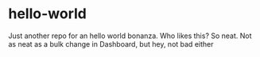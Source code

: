 # hello-world
Just another repo for an hello world bonanza. Who likes this? So neat. Not as neat as a bulk change in Dashboard, but hey, not bad either
